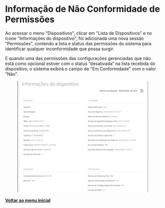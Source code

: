 # Informação de Não Conformidade de Permissões

Ao acessar o menu "Dispositivos", clicar em "Lista de Dispositivos" e no ícone "Informações do dispositivo", foi adicionada uma nova sessão “Permissões”, contendo a lista e status das permissões do sistema para identificar qualquer inconformidade que possa surgir.

E quando uma das permissões das configurações gerenciadas que não está como opcional estiver com o status “desativada“ na lista recebida do dispositivo, o sistema exibirá o campo de "Em Conformidade" com o valor “Não".

<figure><img src="../../.gitbook/assets/image (5) (1) (1) (1) (1).png" alt=""><figcaption></figcaption></figure>

[**Voltar ao menu inicial**](./)
